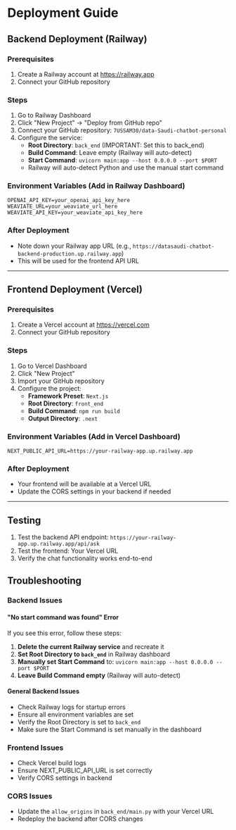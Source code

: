 # Deployment Guide

## Backend Deployment (Railway)

### Prerequisites
1. Create a Railway account at https://railway.app
2. Connect your GitHub repository

### Steps
1. Go to Railway Dashboard
2. Click "New Project" → "Deploy from GitHub repo"
3. Connect your GitHub repository: `7USSAM30/data-Saudi-chatbot-personal`
4. Configure the service:
   - **Root Directory**: `back_end` (IMPORTANT: Set this to back_end)
   - **Build Command**: Leave empty (Railway will auto-detect)
   - **Start Command**: `uvicorn main:app --host 0.0.0.0 --port $PORT`
   - Railway will auto-detect Python and use the manual start command

### Environment Variables (Add in Railway Dashboard)
```
OPENAI_API_KEY=your_openai_api_key_here
WEAVIATE_URL=your_weaviate_url_here
WEAVIATE_API_KEY=your_weaviate_api_key_here
```

### After Deployment
- Note down your Railway app URL (e.g., `https://datasaudi-chatbot-backend-production.up.railway.app`)
- This will be used for the frontend API URL

---

## Frontend Deployment (Vercel)

### Prerequisites
1. Create a Vercel account at https://vercel.com
2. Connect your GitHub repository

### Steps
1. Go to Vercel Dashboard
2. Click "New Project"
3. Import your GitHub repository
4. Configure the project:
   - **Framework Preset**: `Next.js`
   - **Root Directory**: `front_end`
   - **Build Command**: `npm run build`
   - **Output Directory**: `.next`

### Environment Variables (Add in Vercel Dashboard)
```
NEXT_PUBLIC_API_URL=https://your-railway-app.up.railway.app
```

### After Deployment
- Your frontend will be available at a Vercel URL
- Update the CORS settings in your backend if needed

---

## Testing

1. Test the backend API endpoint: `https://your-railway-app.up.railway.app/api/ask`
2. Test the frontend: Your Vercel URL
3. Verify the chat functionality works end-to-end

## Troubleshooting

### Backend Issues

#### "No start command was found" Error
If you see this error, follow these steps:
1. **Delete the current Railway service** and recreate it
2. **Set Root Directory to `back_end`** in Railway dashboard
3. **Manually set Start Command** to: `uvicorn main:app --host 0.0.0.0 --port $PORT`
4. **Leave Build Command empty** (Railway will auto-detect)

#### General Backend Issues
- Check Railway logs for startup errors
- Ensure all environment variables are set
- Verify the Root Directory is set to `back_end`
- Make sure the Start Command is set manually in the dashboard

### Frontend Issues
- Check Vercel build logs
- Ensure NEXT_PUBLIC_API_URL is set correctly
- Verify CORS settings in backend

### CORS Issues
- Update the `allow_origins` in `back_end/main.py` with your Vercel URL
- Redeploy the backend after CORS changes
